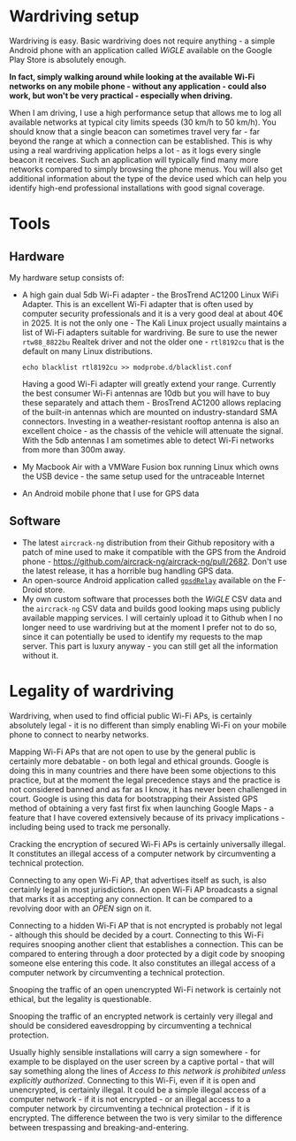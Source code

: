 # Wardriving setup

Wardriving is easy. Basic wardriving does not require anything - a simple Android phone with an application called *WiGLE* available on the Google Play Store is absolutely enough.

**In fact, simply walking around while looking at the available Wi-Fi networks on any mobile phone - without any application - could also work, but won't be very practical - especially when driving.**

When I am driving, I use a high performance setup that allows me to log all available networks at typical city limits speeds (30 km/h to 50 km/h). You should know that a single beacon can sometimes travel very far - far beyond the range at which a connection can be established. This is why using a real wardriving application helps a lot - as it logs every single beacon it receives. Such an application will typically find many more networks compared to simply browsing the phone menus. You will also get additional information about the type of the device used which can help you identify high-end professional installations with good signal coverage.

# Tools

## Hardware

My hardware setup consists of:
* A high gain dual 5db Wi-Fi adapter - the BrosTrend AC1200 Linux WiFi Adapter. This is an excellent Wi-Fi adapter that is often used by computer security professionals and it is a very good deal at about 40€ in 2025. It is not the only one - The Kali Linux project usually maintains a list of Wi-Fi adapters suitable for wardriving. Be sure to use the newer `rtw88_8822bu` Realtek driver and not the older one - `rtl8192cu` that is the default on many Linux distributions.

  ```shell
  echo blacklist rtl8192cu >> modprobe.d/blacklist.conf
  ```

  Having a good Wi-Fi adapter will greatly extend your range. Currently the best consumer Wi-Fi antennas are 10db but you will have to buy these separately and attach them - BrosTrend AC1200 allows replacing of the built-in antennas which are mounted on industry-standard SMA connectors. Investing in a weather-resistant rooftop antenna is also an excellent choice - as the chassis of the vehicle will attenuate the signal. With the 5db antennas I am sometimes able to detect Wi-Fi networks from more than 300m away.

* My Macbook Air with a VMWare Fusion box running Linux which owns the USB device - the same setup used for the untraceable Internet

* An Android mobile phone that I use for GPS data

## Software

* The latest `aircrack-ng` distribution from their Github repository with a patch of mine used to make it compatible with the GPS from the Android phone - https://github.com/aircrack-ng/aircrack-ng/pull/2682. Don't use the latest release, it has a horrible bug handling GPS data.
* An open-source Android application called [`gpsdRelay`](https://github.com/project-kaat/gpsdRelay) available on the F-Droid store.
* My own custom software that processes both the *WiGLE* CSV data and the `aircrack-ng` CSV data and builds good looking maps using publicly available mapping services. I will certainly upload it to Github when I no longer need to use wardriving but at the moment I prefer not to do so, since it can potentially be used to identify my requests to the map server. This part is luxury anyway - you can still get all the information without it.

# Legality of wardriving

Wardriving, when used to find official public Wi-Fi APs, is certainly absolutely legal - it is no different than simply enabling Wi-Fi on your mobile phone to connect to nearby networks.

Mapping Wi-Fi APs that are not open to use by the general public is certainly more debatable - on both legal and ethical grounds. Google is doing this in many countries and there have been some objections to this practice, but at the moment the legal precedence stays and the practice is not considered banned and as far as I know, it has never been challenged in court. Google is using this data for bootstrapping their Assisted GPS method of obtaining a very fast first fix when launching Google Maps - a feature that I have covered extensively because of its privacy implications - including being used to track me personally.

Cracking the encryption of secured Wi-Fi APs is certainly universally illegal. It constitutes an illegal access of a computer network by circumventing a technical protection.

Connecting to any open Wi-Fi AP, that advertises itself as such, is also certainly legal in most jurisdictions. An open Wi-Fi AP broadcasts a signal that marks it as accepting any connection. It can be compared to a revolving door with an *OPEN* sign on it.

Connecting to a hidden Wi-Fi AP that is not encrypted is probably not legal - although this should be decided by a court. Connecting to this Wi-Fi requires snooping another client that establishes a connection. This can be compared to entering through a door protected by a digit code by snooping someone else entering this code. It also constitutes an illegal access of a computer network by circumventing a technical protection.

Snooping the traffic of an open unencrypted Wi-Fi network is certainly not ethical, but the legality is questionable.

Snooping the traffic of an encrypted network is certainly very illegal and should be considered eavesdropping by circumventing a technical protection.

Usually highly sensible installations will carry a sign somewhere - for example to be displayed on the user screen by a captive portal - that will say something along the lines of *Access to this network is prohibited unless explicitly authorized*. Connecting to this Wi-Fi, even if it is open and unencrypted, is certainly illegal. It could be a simple illegal access of a computer network - if it is not encrypted - or an illegal access to a computer network by circumventing a technical protection - if it is encrypted. The difference between the two is very similar to the difference between trespassing and breaking-and-entering.
